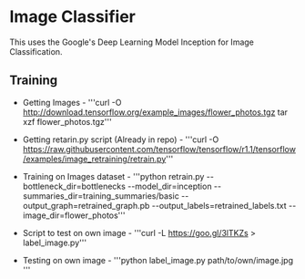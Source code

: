 Image Classifier
================

This uses the Google's Deep Learning Model Inception for Image Classification.
 
Training
--------
* Getting Images - 
'''curl -O http://download.tensorflow.org/example_images/flower_photos.tgz
tar xzf flower_photos.tgz'''

* Getting retarin.py script (Already in repo) - 
'''curl -O https://raw.githubusercontent.com/tensorflow/tensorflow/r1.1/tensorflow/examples/image_retraining/retrain.py'''

* Training on Images dataset - 
'''python retrain.py --bottleneck_dir=bottlenecks --model_dir=inception --summaries_dir=training_summaries/basic --output_graph=retrained_graph.pb --output_labels=retrained_labels.txt --image_dir=flower_photos'''

* Script to test on own image - 
'''curl -L https://goo.gl/3lTKZs > label_image.py'''

* Testing on own image - 
'''python label_image.py path/to/own/image.jpg '''
